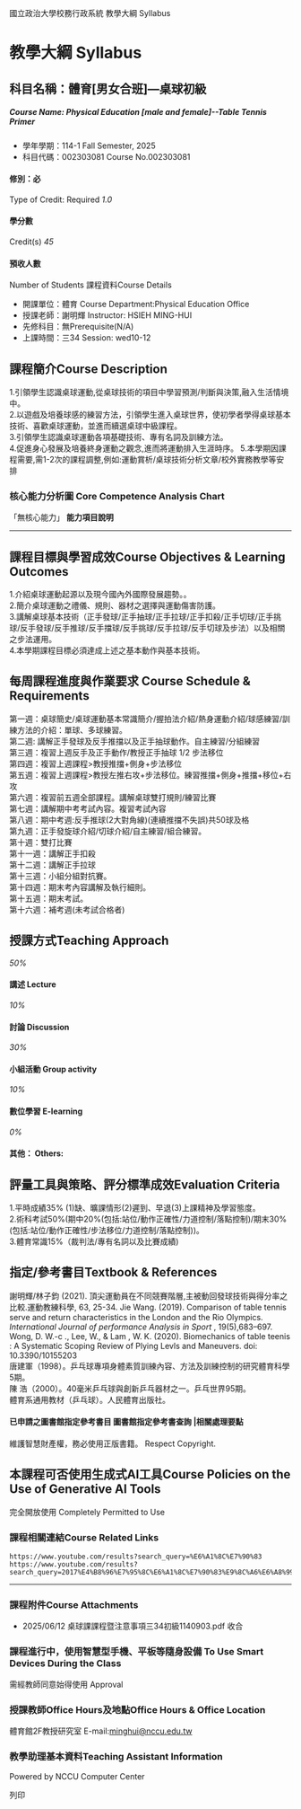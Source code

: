 國立政治大學校務行政系統 教學大綱 Syllabus
# 教學大綱 Syllabus
##  科目名稱：體育[男女合班]—桌球初級
#####  Course Name: Physical Education [male and female]--Table Tennis Primer
  * 學年學期：114-1 Fall Semester, 2025 
  * 科目代碼：002303081 Course No.002303081


#### 修別：必
Type of Credit: Required 
_1.0_
#### 學分數
Credit(s)
_45_
#### 預收人數
Number of Students
課程資料Course Details
  * 開課單位：體育 Course Department:Physical Education Office 
  * 授課老師：謝明輝 Instructor: HSIEH MING-HUI 
  * 先修科目：無Prerequisite(N/A)
  * 上課時間：三34 Session: wed10-12


##  課程簡介Course Description
1.引領學生認識桌球運動,從桌球技術的項目中學習預測/判斷與決策,融入生活情境中。  
2.以遊戲及培養球感的練習方法，引領學生進入桌球世界，使初學者學得桌球基本技術、喜歡桌球運動，並進而續選桌球中級課程。  
3.引領學生認識桌球運動各項基礎技術、專有名詞及訓練方法。  
4.促進身心發展及培養終身運動之觀念,進而將運動排入生涯時序。
5.本學期因課程需要,需1-2次的課程調整,例如:運動賞析/桌球技術分析文章/校外實務教學等安排
###  核心能力分析圖 Core Competence Analysis Chart
「無核心能力」 
**能力項目說明**
* * *
##  課程目標與學習成效Course Objectives & Learning Outcomes 
1.介紹桌球運動起源以及現今國內外國際發展趨勢。。  
2.簡介桌球運動之禮儀、規則、器材之選擇與運動傷害防護。  
3.講解桌球基本技術（正手發球/正手抽球/正手拉球/正手扣殺/正手切球/正手挑球/反手發球/反手推球/反手擋球/反手挑球/反手拉球/反手切球及步法）以及相關之步法運用。  
4.本學期課程目標必須達成上述之基本動作與基本技術。
##  每周課程進度與作業要求 Course Schedule & Requirements
第一週：桌球簡史/桌球運動基本常識簡介/握拍法介紹/熱身運動介紹/球感練習/訓練方法的介紹：單球、多球練習。  
第二週: 講解正手發球及反手推擋以及正手抽球動作。自主練習/分組練習  
第三週：複習上週反手及正手動作/教授正手抽球 1/2 步法移位  
第四週：複習上週課程>教授推擋+側身+步法移位  
第五週：複習上週課程>教授左推右攻+步法移位。練習推擋+側身+推擋+移位+右攻  
第六週：複習前五週全部課程。講解桌球雙打規則/練習比賽  
第七週：講解期中考考試內容。複習考試內容  
第八週：期中考週:反手推球(2大對角線)(連續推擋不失誤)共50球及格  
第九週：正手發旋球介紹/切球介紹/自主練習/組合練習。  
第十週：雙打比賽  
第十一週：講解正手扣殺  
第十二週：講解正手拉球  
第十三週：小組分組對抗賽。  
第十四週：期末考內容講解及執行細則。  
第十五週：期末考試。  
第十六週：補考週(未考試合格者)
##  授課方式Teaching Approach
_50%_
####  講述 Lecture
_10%_
####  討論 Discussion
_30%_
####  小組活動 Group activity
_10%_
####  數位學習 E-learning
_0%_
####  其他： Others:
##  評量工具與策略、評分標準成效Evaluation Criteria
1.平時成績35% (1)缺、曠課情形(2)遲到、早退(3)上課精神及學習態度。  
2.術科考試50%(期中20%(包括:站位/動作正確性/力道控制/落點控制)/期末30%(包括:站位/動作正確性/步法移位/力道控制/落點控制))。  
3.體育常識15%（裁判法/專有名詞以及比賽成績)
##  指定/參考書目Textbook & References
謝明輝/林子鈞 (2021). 頂尖運動員在不同競賽階層,主被動回發球技術與得分率之比較.運動教練科學, 63, 25-34.
Jie Wang. (2019). Comparison of table tennis serve and return characteristics in the London and the Rio Olympics. _International Journal of performance Analysis in Sport_ , 19(5),683–697.
Wong, D. W.-c ., Lee, W., & Lam , W. K. (2020). Biomechanics of table teenis : A Systematic Scoping Review of Plying Levls and Maneuvers. doi: 10.3390/10155203  
唐建軍（1998）。乒乓球專項身體素質訓練內容、方法及訓練控制的研究體育科學5期。  
陳 浩（2000）。40毫米乒乓球與創新乒乓器材之一。乒乓世界95期。  
體育系通用教材（乒乓球）。人民體育出版社。
####  已申請之圖書館指定參考書目  圖書館指定參考書查詢 |相關處理要點
維護智慧財產權，務必使用正版書籍。 Respect Copyright.
##  本課程可否使用生成式AI工具Course Policies on the Use of Generative AI Tools
完全開放使用 Completely Permitted to Use
###  課程相關連結Course Related Links
```
https://www.youtube.com/results?search_query=%E6%A1%8C%E7%90%83
https://www.youtube.com/results?search_query=2017%E4%B8%96%E7%95%8C%E6%A1%8C%E7%90%83%E9%8C%A6%E6%A8%99%E8%B3%BD
```

* * *
###  課程附件Course Attachments
  * 2025/06/12 桌球課課程暨注意事項三34初級1140903.pdf  收合 


###  課程進行中，使用智慧型手機、平板等隨身設備 To Use Smart Devices During the Class
需經教師同意始得使用  Approval
###  授課教師Office Hours及地點Office Hours & Office Location
體育館2F教授研究室
E-mail:minghui@nccu.edu.tw
###  教學助理基本資料Teaching Assistant Information
Powered by NCCU Computer Center
  
列印
